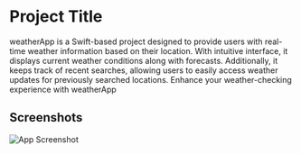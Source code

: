 
# Project Title

weatherApp is a Swift-based project designed to provide users with real-time weather information based on their location. With intuitive interface, it displays current weather conditions along with forecasts. Additionally, it keeps track of recent searches, allowing users to easily access weather updates for previously searched locations. Enhance your weather-checking experience with weatherApp

## Screenshots

![App Screenshot](https://i.postimg.cc/5tD4MXvn/Untitled-design-8-2.png)




